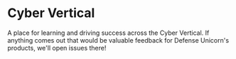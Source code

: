 # Cyber Vertical
A place for learning and driving success across the Cyber Vertical. If anything comes out that would be valuable feedback for Defense Unicorn's products, we'll open issues there!
